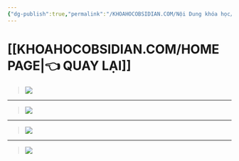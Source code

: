 ```yaml
---
{"dg-publish":true,"permalink":"/KHOAHOCOBSIDIAN.COM/Nội Dung khóa học/5 Feedback của học viên/","dgPassFrontmatter":true,"noteIcon":"2","created":"2023-12-15T08:45:47.822+07:00","updated":"2023-12-29T17:39:21.590+07:00"}
---
```


# [[KHOAHOCOBSIDIAN.COM/HOME PAGE\|👈 QUAY LẠI]]

>![](https://i.imgur.com/Qdpslmf.png)
---
>![](https://i.imgur.com/9OATh9F.png)
---
>![](https://i.imgur.com/biaBB1X.png)
---
>![](https://i.imgur.com/xvzj3mv.png)
